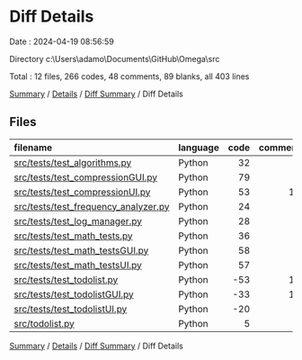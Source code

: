 # Diff Details

Date : 2024-04-19 08:56:59

Directory c:\\Users\\adamo\\Documents\\GitHub\\Omega\\src

Total : 12 files,  266 codes, 48 comments, 89 blanks, all 403 lines

[Summary](results.md) / [Details](details.md) / [Diff Summary](diff.md) / Diff Details

## Files
| filename | language | code | comment | blank | total |
| :--- | :--- | ---: | ---: | ---: | ---: |
| [src/tests/test_algorithms.py](/src/tests/test_algorithms.py) | Python | 32 | 0 | 8 | 40 |
| [src/tests/test_compressionGUI.py](/src/tests/test_compressionGUI.py) | Python | 79 | 0 | 11 | 90 |
| [src/tests/test_compressionUI.py](/src/tests/test_compressionUI.py) | Python | 53 | 12 | 15 | 80 |
| [src/tests/test_frequency_analyzer.py](/src/tests/test_frequency_analyzer.py) | Python | 24 | 6 | 7 | 37 |
| [src/tests/test_log_manager.py](/src/tests/test_log_manager.py) | Python | 28 | 3 | 8 | 39 |
| [src/tests/test_math_tests.py](/src/tests/test_math_tests.py) | Python | 36 | 0 | 5 | 41 |
| [src/tests/test_math_testsGUI.py](/src/tests/test_math_testsGUI.py) | Python | 58 | 0 | 10 | 68 |
| [src/tests/test_math_testsUI.py](/src/tests/test_math_testsUI.py) | Python | 57 | 0 | 4 | 61 |
| [src/tests/test_todolist.py](/src/tests/test_todolist.py) | Python | -53 | 13 | 11 | -29 |
| [src/tests/test_todolistGUI.py](/src/tests/test_todolistGUI.py) | Python | -33 | 12 | 9 | -12 |
| [src/tests/test_todolistUI.py](/src/tests/test_todolistUI.py) | Python | -20 | 2 | 1 | -17 |
| [src/todolist.py](/src/todolist.py) | Python | 5 | 0 | 0 | 5 |

[Summary](results.md) / [Details](details.md) / [Diff Summary](diff.md) / Diff Details